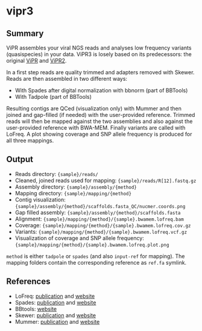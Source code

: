 # vipr3


## Summary

ViPR assembles your viral NGS reads and analyses low frequency
variants (quasispecies) in your data.  ViPR3 is losely based on its
predecessors: the original [ViPR](https://github.com/CSB5/vipr) and
[ViPR2](https://github.com/CSB5/ViPR2).

In a first step reads are quality trimmed and adapters removed
with Skewer. Reads are then assembled in two different ways:
- With Spades after digital
  normalization with bbnorm (part of BBTools)
- With Tadpole (part of BBTools)

Resulting contigs are QCed (visualization only) with Mummer and then
joined and gap-filled (if needed) with the user-provided
reference. Trimmed reads will then be mapped against the two
assemblies and also against the user-provided reference with
BWA-MEM. Finally variants are called with LoFreq. A plot showing
coverage and SNP allele frequency is produced for all three mappings.


## Output

- Reads directory: `{sample}/reads/`
- Cleaned, joined reads used for mapping: `{sample}/reads/R[12].fastq.gz`
- Assembly directory: `{sample}/assembly/{method}`
- Mapping directory: `{sample}/mapping/{method}`
- Contig visualization: `{sample}/assembly/{method}/scaffolds.fasta_QC/nucmer.coords.png`
- Gap filled assembly: `{sample}/assembly/{method}/scaffolds.fasta`
- Alignment: `{sample}/mapping/{method}/{sample}.bwamem.lofreq.bam`
- Coverage: `{sample}/mapping/{method}/{sample}.bwamem.lofreq.cov.gz`
- Variants: `{sample}/mapping/{method}/{sample}.bwamem.lofreq.vcf.gz`
- Visualization of coverage and SNP allele frequency: `{sample}/mapping/{method}/{sample}.bwamem.lofreq.plot.png`

`method` is either `tadpole` or `spades` (and also `input-ref` for
mapping). The mapping folders contain the corresponding reference as
`ref.fa` symlink.

## References

- LoFreq: [publication](https://www.ncbi.nlm.nih.gov/pubmed/23066108) and [website](http://csb5.github.io/lofreq/)
- Spades: [publication](https://www.ncbi.nlm.nih.gov/pubmed/22506599) and [website](http://cab.spbu.ru/software/spades/)
- BBtools: [website](http://jgi.doe.gov/data-and-tools/bbtools/)
- Skewer: [publication](https://www.ncbi.nlm.nih.gov/pubmed/24925680) and [website](https://github.com/relipmoc/skewer)
- Mummer: [publication](https://www.ncbi.nlm.nih.gov/pubmed/14759262) and [website](http://mummer.sourceforge.net/)
